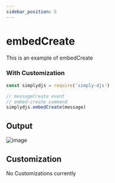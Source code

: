 ```yaml
---
sidebar_position: 5
---
```


# embedCreate
This is an example of embedCreate

### With Customization
```js
const simplydjs = require('simply-djs')

// messageCreate event
// embed-create command
simplydjs.embedCreate(message)
```

## Output
![image](https://user-images.githubusercontent.com/71836991/130612479-52cb2d40-91e6-45c2-9f11-69e193e92dfe.png)

## Customization
No Customizations currently